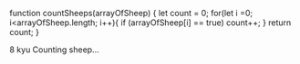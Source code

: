 function countSheeps(arrayOfSheep) {
let count = 0;
  for(let i =0; i<arrayOfSheep.length; i++){
  if (arrayOfSheep[i] == true)
  count++;
  }
  return count;
}

8 kyu
Counting sheep...

